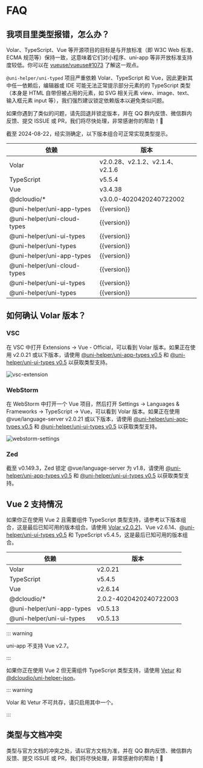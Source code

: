 <script setup>
import { version } from '../../lerna.json'
</script>

# FAQ

## 我项目里类型报错，怎么办？

Volar、TypeScript、Vue 等开源项目的目标是与开放标准（即 W3C Web 标准、ECMA 规范等）保持一致，这意味着它们对小程序、uni-app 等非开放标准支持度较低。你可以在 [vueuse/vueuse#1073](https://github.com/vueuse/vueuse/pull/1073) 了解这一观点。

`@uni-helper/uni-typed` 项目严重依赖 Volar、TypeScript 和 Vue，因此更新其中任一依赖后，编辑器或 IDE 可能无法正常提示部分元素的的 TypeScript 类型（本身是 HTML 自带但被占用的元素，如 SVG 相关元素 view、image、text、输入框元素 input 等），我们强烈建议锁定依赖版本以避免类似问题。

如果你遇到了类似的问题，请先回退并锁定版本，并在 QQ 群内反馈、微信群内反馈、提交 ISSUE 或 PR，我们将尽快处理，非常感谢你的帮助！🙏

截至 2024-08-22，经实测确定，以下版本组合可正常实现类型提示。

|依赖|版本|
|---|---|
|Volar|v2.0.28、v2.1.2、v2.1.4、v2.1.6|
|TypeScript|v5.5.4|
|Vue|v3.4.38|
|@dcloudio/*|v3.0.0-4020420240722002|
|@uni-helper/uni-app-types|{{version}}|
|@uni-helper/uni-cloud-types|{{version}}|
|@uni-helper/uni-ui-types|{{version}}|
|@uni-helper/uni-types|{{version}}|
|@uni-helper/uni-app-types|{{version}}|
|@uni-helper/uni-cloud-types|{{version}}|
|@uni-helper/uni-ui-types|{{version}}|
|@uni-helper/uni-types|{{version}}|

## 如何确认 Volar 版本？

### VSC

在 VSC 中打开 Extensions -> Vue - Official，可以看到 Volar 版本。如果正在使用 v2.0.21 或以下版本，请使用 [@uni-helper/uni-app-types v0.5](https://github.com/uni-helper/uni-app-types) 和 [@uni-helper/uni-ui-types v0.5](https://github.com/uni-helper/uni-ui-types) 以获取类型支持。

![vsc-extension](/vsc-extension.png)

### WebStorm

在 WebStorm 中打开一个 Vue 项目，然后打开 Settings -> Languages & Frameworks -> TypeScript -> Vue，可以看到 Volar 版本。如果正在使用 @vue/language-server v2.0.21 或以下版本，请使用 [@uni-helper/uni-app-types v0.5](https://github.com/uni-helper/uni-app-types) 和 [@uni-helper/uni-ui-types v0.5](https://github.com/uni-helper/uni-ui-types) 以获取类型支持。

![webstorm-settings](/webstorm-settings.png)

### Zed

截至 v0.149.3，Zed 锁定 @vue/language-server 为 v1.8，请使用 [@uni-helper/uni-app-types v0.5](https://github.com/uni-helper/uni-app-types) 和 [@uni-helper/uni-ui-types v0.5](https://github.com/uni-helper/uni-ui-types) 以获取类型支持。

## Vue 2 支持情况

如果你正在使用 Vue 2 且需要组件 TypeScript 类型支持，请参考以下版本组合，这是最后已知可用的版本组合。请使用 [Volar v2.0.21](https://cdn.jsdelivr.net/gh/uni-helper/uni-typed/assets/Vue.volar-2.0.21.vsix)、Vue v2.6.14、[@uni-helper/uni-ui-types v0.5](https://github.com/uni-helper/uni-ui-types) 和 TypeScript v5.4.5，这是最后已知可用的版本组合。

|依赖|版本|
|---|---|
|Volar|v2.0.21|
|TypeScript|v5.4.5|
|Vue|v2.6.14|
|@dcloudio/*|2.0.2-4020420240722003|
|@uni-helper/uni-app-types|v0.5.13|
|@uni-helper/uni-ui-types|v0.5.13|

::: warning

uni-app 不支持 Vue v2.7。

:::

如果你正在使用 Vue 2 但无需组件 TypeScript 类型支持，请使用 [Vetur](https://github.com/vuejs/vetur) 和 [@dcloudio/uni-helper-json](https://www.npmjs.com/package/@dcloudio/uni-helper-json)。

::: warning

Volar 和 Vetur 不可共存，请只启用其中一个。

:::

## 类型与文档冲突

类型与官方文档的冲突之处，请以官方文档为准，并在 QQ 群内反馈、微信群内反馈、提交 ISSUE 或 PR，我们将尽快处理，非常感谢你的帮助！🙏

